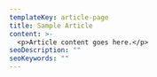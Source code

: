 ```yaml
---
templateKey: article-page
title: Sample Article
content: >-
  <p>Article content goes here.</p>
seoDescription: ""
seoKeywords: ""
---
```

